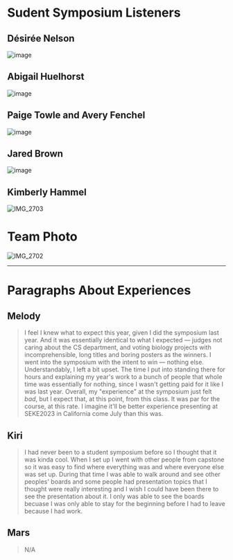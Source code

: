# Sudent Symposium Listeners

## Désirée Nelson

![image](https://user-images.githubusercontent.com/70546234/231309576-666642df-5d81-47f6-8a29-274f898212c9.png)


## Abigail Huelhorst

![image](https://user-images.githubusercontent.com/70546234/231309593-44e7ed85-1a7b-4b9f-8492-0c1bd84fd225.png)


## Paige Towle and Avery Fenchel

![image](https://user-images.githubusercontent.com/70546234/231309612-c41937fb-ca8c-47b2-a35c-75d4a2f61803.png)


## Jared Brown

![image](https://user-images.githubusercontent.com/70546234/231309551-45b5b900-1b90-4f78-8528-cc5dcad13082.png)


## Kimberly Hammel

![IMG_2703](https://user-images.githubusercontent.com/70546234/231310474-4baebcc0-477a-4911-a122-206e7d34e502.jpeg)


# Team Photo

![IMG_2702](https://user-images.githubusercontent.com/70546234/231309835-bf430174-6c36-4ff6-af66-ee9f83efe944.jpeg)

---

# Paragraphs About Experiences

## Melody

> I feel I knew what to expect this year, given I did the symposium last year. And it was essentially identical to what I expected — judges not caring about the CS department, and voting biology projects with incomprehensible, long titles and boring posters as the winners. I went into the symposium with the intent to win — nothing else. Understandably, I left a bit upset. The time I put into standing there for hours and explaining my year's work to a bunch of people that whole time was essentially for nothing, since I wasn't getting paid for it like I was last year. Overall, my "experience" at the symposium just felt _bad_, but I expect that, at this point, from this class. It was par for the course, at this rate. I imagine it'll be better experience presenting at SEKE2023 in California come July than this was.

## Kiri

> I had never been to a student symposium before so I thought that it was kinda cool. When I set up I went with other people from capstone so it was easy to find where everything was and where everyone else was set up. During that time I was able to walk around and see other peoples' boards and some people had presentation topics that I thought were really interesting and I wish I could have been there to see the presentation about it. I only was able to see the boards becuase I was only able to stay for the beginning before I had to leave because I had work.

## Mars

> N/A
